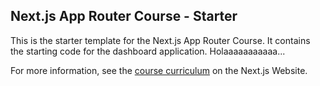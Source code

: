 ## Next.js App Router Course - Starter

This is the starter template for the Next.js App Router Course. It contains the starting code for the dashboard application. Holaaaaaaaaaaa...

For more information, see the [course curriculum](https://nextjs.org/learn) on the Next.js Website.
